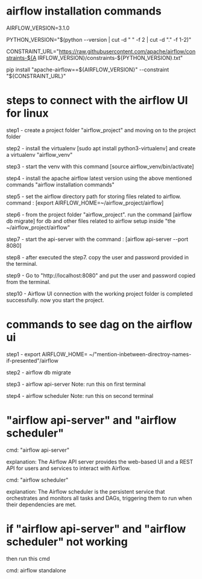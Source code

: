 # airflow installation commands
AIRFLOW_VERSION=3.1.0

PYTHON_VERSION="$(python --version | cut -d " " -f 2 | cut -d "." -f 1-2)"

CONSTRAINT_URL="https://raw.githubusercontent.com/apache/airflow/constraints-${A
IRFLOW_VERSION}/constraints-${PYTHON_VERSION}.txt"

pip install "apache-airflow==${AIRFLOW_VERSION}" --constraint "${CONSTRAINT_URL}"

# steps to connect with the airflow UI for linux
step1 - create a project folder "airflow_project" and moving on to the project folder

step2 - install the virtualenv [sudo apt install python3-virtualenv] and create a virtualenv "airflow_venv"

step3 - start the venv with this command [source airflow_venv/bin/activate]

step4 - install the apache airflow latest version using the above mentioned commands "airflow installation commands"

step5 - set the airflow directory path for storing files related to airflow. command : [export AIRFLOW_HOME=~/airflow_project/airflow] 

step6 - from the project folder "airflow_project". run the command [airflow db migrate] for db and other files related to 
airflow setup inside "the ~/airflow_project/airflow"

step7 - start the api-server with the command : [airflow api-server --port 8080] 

step8 - after executed the step7. copy the user and password provided in the terminal.

step9 - Go to "http://localhost:8080" and put the user and password copied from the terminal.

step10 - Airflow UI connection with the working project folder is completed successfully. now you start the project.

# commands to see dag on the airflow ui
step1 - export AIRFLOW_HOME= ~/"mention-inbetween-directroy-names-if-presented"/airflow

step2 - airflow db migrate

step3 - airflow api-server 
        Note: run this on first terminal 

step4 - airflow scheduler
        Note: run this on second terminal

# "airflow api-server" and "airflow scheduler"

cmd: "airflow api-server" 

explanation: The Airflow API server provides the web-based UI and a REST API for users and services to interact with Airflow.

cmd: "airflow scheduler"

explanation: The Airflow scheduler is the persistent service that orchestrates and monitors all tasks and DAGs, triggering them to run when their dependencies are met. 

# if "airflow api-server" and "airflow scheduler" not working
then run this cmd

cmd: airflow standalone

